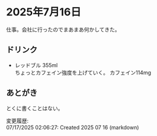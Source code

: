 # 2025年7月16日

仕事。会社に行ったのでまあまあ何かしてきた。

## ドリンク

- レッドブル 355ml  
ちょっとカフェイン強度を上げていく。
カフェイン114mg

## あとがき

とくに書くことはない。

変更履歴:  
07/17/2025 02:06:27: Created 2025 07 16 (markdown)  
